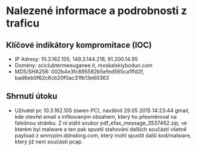 # Nalezené informace a podrobnosti z traficu

## Klíčové indikátory kompromitace (IOC)
- IP Adresy: 10.3.162.105, 149.3.144.218, 91.200.14.95
- Domény: sciclubtermeeuganee.it, moskalskiybodun.com
- MD5/SHA256: 002b4e3fc895582b5efed565ca1ffd2f, bad6eb0f62c6cb20f0ac31fb13e60363


## Shrnutí útoku
- Uživatel pc 10.3.162.105 (owen-PC), navštívil 29.05 2015 14:23:44 gmail, kde otevřel email s infikovaným obsahem, který ho přesměroval na falešnou stránku. Z ní stáhl soubor pdf_efax_message_3537462.zip, ve kterém byl malware a ten pak spustil stahování dalších součástí všetně payload z wnnvpim.ddnsking.com, který mohl spustit další kod/malware, který již není součástí pcap.
